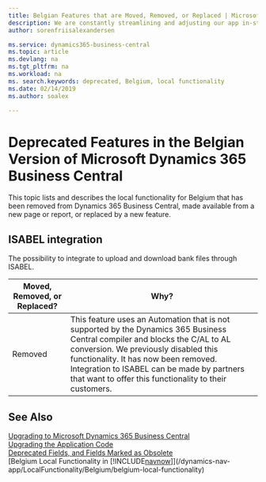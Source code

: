 ```yaml
---
title: Belgian Features that are Moved, Removed, or Replaced | Microsoft Docs
description: We are constantly streamlining and adjusting our app in-step with market developments. Read about the features for Belgium that we have moved, removed, or replaced.
author: sorenfriisalexandersen

ms.service: dynamics365-business-central
ms.topic: article
ms.devlang: na
ms.tgt_pltfrm: na
ms.workload: na
ms. search.keywords: deprecated, Belgium, local functionality
ms.date: 02/14/2019
ms.author: soalex

---
```


# Deprecated Features in the Belgian Version of Microsoft Dynamics 365 Business Central
This topic lists and describes the local functionality for Belgium that has been removed from Dynamics 365 Business Central, made available from a new page or report, or replaced by a new feature.

## ISABEL integration
The possibility to integrate to upload and download bank files through ISABEL.

|Moved, Removed, or Replaced?|Why?|
|----|----|
|Removed| This feature uses an Automation that is not supported by the Dynamics 365 Business Central compiler and blocks the C/AL to AL conversion. We previously disabled this functionality. It has now been removed. Integration to ISABEL can be made by partners that want to offer this functionality to their customers.

## See Also
[Upgrading to Microsoft Dynamics 365 Business Central](upgrading-to-business-central.md)  
[Upgrading the Application Code](upgrading-the-application-code.md)  
[Deprecated Fields, and Fields Marked as Obsolete](deprecated-fields.md)  
[Belgium Local Functionality in [!INCLUDE[navnow](../developer/includes/navnow_md.md)]](/dynamics-nav-app/LocalFunctionality/Belgium/belgium-local-functionality)  
